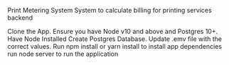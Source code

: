 Print Metering System
System to calculate billing for printing services backend

Clone the App.
Ensure you have Node v10 and above and Postgres 10+.
Have Node Installed
Create Postgres Database.
Update .emv file with the correct values.
Run npm install or yarn install to install app dependencies
run node server to run the application
